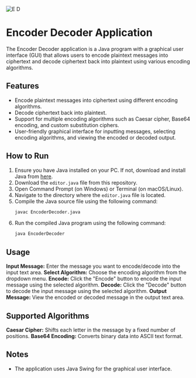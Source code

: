 ![E D](https://github.com/Shubham25104/OH24-CPP-Java/assets/117568702/80e98f33-e877-4cd0-b7b8-1b0d4b87162a)
# Encoder Decoder Application

The Encoder Decoder application is a Java program with a graphical user interface (GUI) that allows users to encode plaintext messages into ciphertext and decode ciphertext back into plaintext using various encoding algorithms.

## Features

- Encode plaintext messages into ciphertext using different encoding algorithms.
- Decode ciphertext back into plaintext.
- Support for multiple encoding algorithms such as Caesar cipher, Base64 encoding, and custom substitution ciphers.
- User-friendly graphical interface for inputting messages, selecting encoding algorithms, and viewing the encoded or decoded output.

## How to Run

1. Ensure you have Java installed on your PC. If not, download and install Java from [here](https://www.java.com/en/download/).
2. Download the `editor.java` file from this repository.
3. Open Command Prompt (on Windows) or Terminal (on macOS/Linux).
4. Navigate to the directory where the `editor.java` file is located.
5. Compile the Java source file using the following command:
    ```bash
    javac EncoderDecoder.java
    ```
6. Run the compiled Java program using the following command:
    ```bash
    java EncoderDecoder
    ```

## Usage

**Input Message:** Enter the message you want to encode/decode into the input text area.
**Select Algorithm:** Choose the encoding algorithm from the dropdown menu.
**Encode:** Click the "Encode" button to encode the input message using the selected algorithm.
**Decode:** Click the "Decode" button to decode the input message using the selected algorithm.
**Output Message:** View the encoded or decoded message in the output text area.

## Supported Algorithms
**Caesar Cipher:** Shifts each letter in the message by a fixed number of positions.
**Base64 Encoding:** Converts binary data into ASCII text format.
## Notes


- The application uses Java Swing for the graphical user interface.

